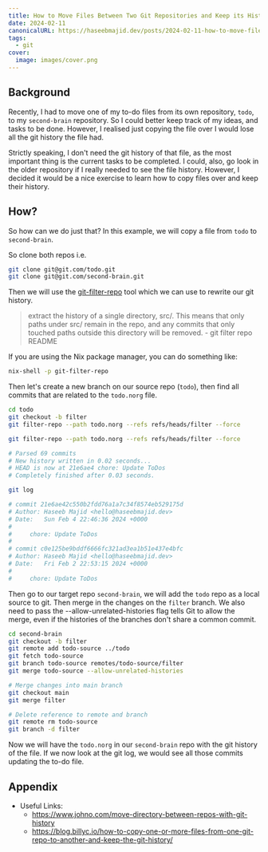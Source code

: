 ```yaml
---
title: How to Move Files Between Two Git Repositories and Keep its History
date: 2024-02-11
canonicalURL: https://haseebmajid.dev/posts/2024-02-11-how-to-move-files-between-two-git-repositories-and-keep-its-history
tags:
  - git
cover:
  image: images/cover.png
---
```


## Background

Recently, I had to move one of my to-do files from its own repository, `todo`, to my `second-brain` repository. 
So I could better keep track of my ideas, and tasks to be done. However, I realised just copying the file over I 
would lose all the git history the file had.

Strictly speaking, I don't need the git history of that file, as the most important thing is the current tasks to be 
completed. I could, also, go look in the older repository if I really needed to see the file history. However, I decided it would be a nice exercise to learn how to copy files over and keep their history. 

## How?

So how can we do just that? In this example, we will copy a file from `todo` to 
`second-brain`.

So clone both repos i.e.

```bash
git clone git@git.com/todo.git
git clone git@git.com/second-brain.git
```

Then we will use the [git-filter-repo](https://github.com/newren/git-filter-repo) tool which we can use to rewrite our
git history.

> extract the history of a single directory, src/. This means that only paths under src/ remain in the repo, and any commits that only touched paths outside this directory will be removed. - git filter repo README

If you are using the Nix package manager, you can do something like:

```bash
nix-shell -p git-filter-repo
```

Then let's create a new branch on our source repo (`todo`), then find all commits that are related to the `todo.norg` file.

```bash
cd todo
git checkout -b filter
git filter-repo --path todo.norg --refs refs/heads/filter --force

git filter-repo --path todo.norg --refs refs/heads/filter --force

# Parsed 69 commits
# New history written in 0.02 seconds...
# HEAD is now at 21e6ae4 chore: Update ToDos
# Completely finished after 0.03 seconds.

git log

# commit 21e6ae42c550b2fdd76a1a7c34f8574eb529175d
# Author: Haseeb Majid <hello@haseebmajid.dev>
# Date:   Sun Feb 4 22:46:36 2024 +0000
# 
#     chore: Update ToDos
# 
# commit c0e125be9bddf6666fc321ad3ea1b51e437e4bfc
# Author: Haseeb Majid <hello@haseebmajid.dev>
# Date:   Fri Feb 2 22:53:15 2024 +0000
# 
#     chore: Update ToDos
```

Then go to our target repo `second-brain`, we will add the `todo` repo as a local source to git. Then merge in the changes
on the `filter` branch. We also need to pass the --allow-unrelated-histories flag tells Git to allow the merge, 
even if the histories of the branches don't share a common commit.

```bash
cd second-brain
git checkout -b filter
git remote add todo-source ../todo
git fetch todo-source
git branch todo-source remotes/todo-source/filter
git merge todo-source --allow-unrelated-histories

# Merge changes into main branch
git checkout main
git merge filter

# Delete reference to remote and branch
git remote rm todo-source
git branch -d filter
```

Now we will have the `todo.norg` in our `second-brain` repo with the git history of the file. If we now look at the
git log, we would see all those commits updating the to-do file.

## Appendix

- Useful Links:
    - https://www.johno.com/move-directory-between-repos-with-git-history
    - https://blog.billyc.io/how-to-copy-one-or-more-files-from-one-git-repo-to-another-and-keep-the-git-history/

